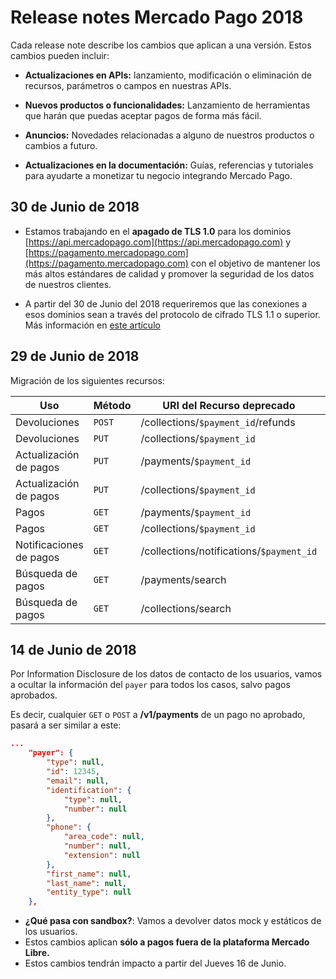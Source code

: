 # Release notes Mercado Pago 2018

Cada release note describe los cambios que aplican a una versión. Estos cambios pueden incluir:

- **Actualizaciones en APIs:** lanzamiento, modificación o eliminación de recursos, parámetros o campos en nuestras APIs.

- **Nuevos productos o funcionalidades:** Lanzamiento de herramientas que harán que puedas aceptar pagos de forma más fácil.

- **Anuncios:** Novedades relacionadas a alguno de nuestros productos o cambios a futuro.

- **Actualizaciones en la documentación:** Guías, referencias y tutoriales para ayudarte a monetizar tu negocio integrando Mercado Pago.



## 30 de Junio de 2018

- Estamos trabajando en el **apagado de TLS 1.0** para los dominios [https://api.mercadopago.com](https://api.mercadopago.com) y [https://pagamento.mercadopago.com](https://pagamento.mercadopago.com) con el objetivo de mantener los más altos estándares de calidad y promover la seguridad de los datos de nuestros clientes.

- A partir  del 30 de Junio del 2018 requeriremos que las conexiones a esos dominios sean a través del protocolo de cifrado TLS 1.1 o superior. Más información en [este artículo](/guides/pci-compliant-merchants/disabling-tls-10.es.md)


## 29 de Junio de 2018

Migración de los siguientes recursos:

| Uso                     | Método | URI del Recurso deprecado                | URI del Recurso equivalente        |
|-------------------------|--------|------------------------------------------|------------------------------------|
| Devoluciones            | `POST` | /collections/`$payment_id`/refunds       | /v1/payments/`$payment_id`/refunds |
| Devoluciones            | `PUT`  | /collections/`$payment_id`               | /v1/payments/`$payment_id`/        |
| Actualización de pagos  | `PUT`  | /payments/`$payment_id`                  | /v1/payments/`$payment_id`/        |
| Actualización de pagos  | `PUT`  | /collections/`$payment_id`               | /v1/payments/`$payment_id`/        |
| Pagos                   | `GET`  | /payments/`$payment_id`                  | /v1/payments/`$payment_id`/        |
| Pagos                   | `GET`  | /collections/`$payment_id`               | /v1/payments/`$payment_id`/        |
| Notificaciones de pagos | `GET`  | /collections/notifications/`$payment_id` | /v1/payments/`$payment_id`/        |
| Búsqueda de pagos       | `GET`  | /payments/search                         | /v1/payments/search                |
| Búsqueda de pagos       | `GET`  | /collections/search                      | /v1/payments/search                |

## 14 de Junio de 2018


Por Information Disclosure de los datos de contacto de los usuarios, vamos a ocultar la información del `payer` para todos los casos, salvo pagos aprobados.

Es decir, cualquier `GET` o `POST` a **/v1/payments** de un pago no aprobado, pasará a ser similar a este:

```json
...
    "payer": {
        "type": null,
        "id": 12345,
        "email": null,
        "identification": {
            "type": null,
            "number": null
        },
        "phone": {
            "area_code": null,
            "number": null,
            "extension": null
        },
        "first_name": null,
        "last_name": null,
        "entity_type": null
    },
```



- **¿Qué pasa con sandbox?**: Vamos a devolver datos mock y estáticos de los usuarios.
- Estos cambios aplican **sólo a pagos fuera de la plataforma Mercado Libre.**
- Estos cambios tendrán impacto a partir del Jueves 16 de Junio.
